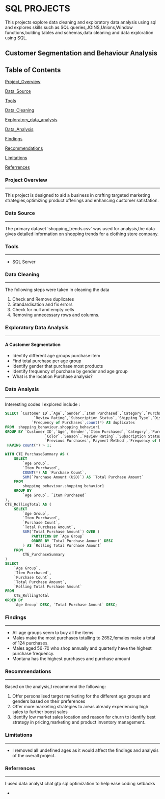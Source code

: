 # SQL PROJECTS

This projects explore data cleaning and exploratory data analysis using sql and explores skills such as SQL queries,JOINS,Unions,Window functions,bulding tables and schemas,data cleaning and data exploration using SQL.

## Customer Segmentation and Behaviour Analysis

## Table of Contents

   [Project_Overview](#project-overview)
   
   [Data_Source](#data-source)

   [Tools](#tools)

   [Data_Cleaning](#data-cleaning)

   [Exploratory_data_analysis](#exploratory-data-analysis)

   [Data_Analysis](#data-analysis)

   [Findings](#findings)

   [Recommendations](#recommendations)

   [Limitations](#limitations)

   [Referrences](#referrences)

     
   
### Project Overview
---

This project is designed to aid a business in crafting targeted marketing strategies,optimizing product offerings and enhancing customer satisfation.

### Data Source
---
The primary dataset 'shopping_trends.csv' was used for analysis,the data gives detailed information on shopping trends for a clothing store company.

### Tools
---
- SQL Server

### Data Cleaning
---

The following steps were taken in cleaning the data 
 1) Check and Remove duplicates
 2) Standardisation and fix errors
 3) Check for null and empty cells
 4) Removing unnecessary rows and columns.

### Exploratory Data Analysis
---

#### A Customer Segmentation

- Identify different age groups purchase item
- Find total purchase per age group
- Identify gender that purchase most products
- Identify frequency of purchase by gender and age group
- What is the location Purchase analysis?

### Data Analysis
---
Interesting codes I explored include :

```sql
SELECT `Customer ID`,`Age`,`Gender`,`Item Purchased`,`Category`,`Purchase Amount (USD)`,`Location`,`Size`,`Color`,`Season`,
             `Review Rating`,`Subscription Status`,`Shipping Type`,`Discount Applied`,`Promo Code Used`,`Previous Purchases`,`Payment Method`,
			`Frequency of Purchases`,count(*) AS duplicates
FROM  shopping_behaviour.shopping_behavior1 
GROUP BY `Customer ID`,`Age`,`Gender`,`Item Purchased`,`Category`,`Purchase Amount (USD)`,`Location`,`Size`,
                  `Color`,`Season`,`Review Rating`,`Subscription Status`,`Shipping Type`,`Discount Applied`,`Promo Code Used`,
                  `Previous Purchases`,`Payment Method`,`Frequency of Purchases`
 HAVING count(*) > 1;
```
``` sql
WITH CTE_PurchaseSummary AS (
    SELECT 
        `Age Group`, 
        `Item Purchased`, 
        COUNT(*) AS `Purchase Count`,
        SUM(`Purchase Amount (USD)`) AS `Total Purchase Amount`
    FROM 
        shopping_behaviour.shopping_behavior1
    GROUP BY 
        `Age Group`, `Item Purchased`
),
CTE_RollingTotal AS (
    SELECT 
        `Age Group`,
        `Item Purchased`,
        `Purchase Count`,
        `Total Purchase Amount`,
        SUM(`Total Purchase Amount`) OVER (
            PARTITION BY `Age Group`
            ORDER BY `Total Purchase Amount` DESC
        ) AS `Rolling Total Purchase Amount`
    FROM 
        CTE_PurchaseSummary
)
SELECT 
    `Age Group`,
    `Item Purchased`,
    `Purchase Count`,
    `Total Purchase Amount`,
    `Rolling Total Purchase Amount`
FROM 
    CTE_RollingTotal
ORDER BY 
    `Age Group` DESC, `Total Purchase Amount` DESC;
```

### Findings
---
- All age groups seem to buy all the items
- Males make the most purchases totalling to 2652,females make a total of 124 purchases.
- Males aged 56-70 who shop annually and quarterly have the highest purchase frequency.
- Montana has the highest purchases and purchase amount

### Recommendations
---
Based on the analysis,I recommend the following:
1) Offer personalised target marketing for the different age groups and genders based on their preferences
2) Offer more marketing strategies to areas already experiencing high sales to further boost sales
3) Identify low market sales location and reason for churn to identify best strategy in pricing,marketing and product inventory management.

### Limitations
---

- I removed all undefined ages as it would affect the findings and analysis of the overall project.

### Referrences
---
I used data analyst chat gtp sql optimization to help ease coding setbacks
  






 
  - 

